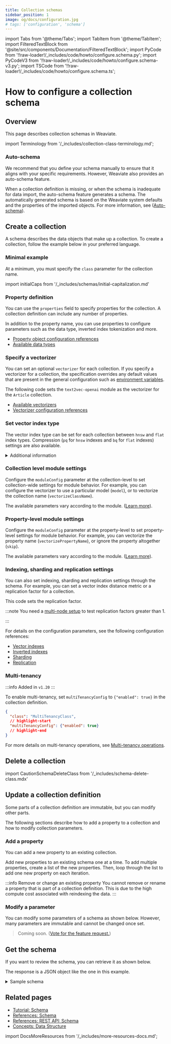 ```yaml
---
title: Collection schemas
sidebar_position: 1
image: og/docs/configuration.jpg
# tags: ['configuration', 'schema']
---
```




import Tabs from '@theme/Tabs';
import TabItem from '@theme/TabItem';
import FilteredTextBlock from '@site/src/components/Documentation/FilteredTextBlock';
import PyCode from '!!raw-loader!/_includes/code/howto/configure.schema.py';
import PyCodeV3 from '!!raw-loader!/_includes/code/howto/configure.schema-v3.py';
import TSCode from '!!raw-loader!/_includes/code/howto/configure.schema.ts';

# How to configure a collection schema

## Overview

This page describes collection schemas in Weaviate.

import Terminology from '/_includes/collection-class-terminology.md';

<Terminology />

### Auto-schema

We recommend that you define your schema manually to ensure that it aligns with your specific requirements. However, Weaviate also provides an auto-schema feature.

When a collection definition is missing, or when the schema is inadequate for data import, the auto-schema feature generates a schema. The automatically generated schema is based on the Weaviate system defaults and the properties of the imported objects. For more information, see ([Auto-schema](../config-refs/schema.md#auto-schema)).


## Create a collection

A schema describes the data objects that make up a collection. To create a collection, follow the example below in your preferred language.

### Minimal example

At a minimum, you must specify the `class` parameter for the collection name.

import initialCaps from '/_includes/schemas/initial-capitalization.md'

<initialCaps />

<Tabs groupId="languages">
  <TabItem value="py" label="Python (v4)">
    <FilteredTextBlock
      text={PyCode}
      startMarker="# START CreateCollection"
      endMarker="# END CreateCollection"
      language="py"
    />
  </TabItem>

  <TabItem value="py3" label="Python (v3)">
    <FilteredTextBlock
      text={PyCodeV3}
      startMarker="# START CreateCollection"
      endMarker="# END CreateCollection"
      language="py"
    />
  </TabItem>

  <TabItem value="js" label="JavaScript/TypeScript">
    <FilteredTextBlock
      text={TSCode}
      startMarker="// START CreateCollection"
      endMarker="// END CreateCollection"
      language="ts"
    />
  </TabItem>
</Tabs>


### Property definition

You can use the `properties` field to specify properties for the collection. A collection definition can include any number of properties.

<Tabs groupId="languages">
  <TabItem value="py" label="Python (v4)">
    <FilteredTextBlock
      text={PyCode}
      startMarker="# START PropertyDefinition"
      endMarker="# END PropertyDefinition"
      language="py"
    />
  </TabItem>

  <TabItem value="py3" label="Python (v3)">
    <FilteredTextBlock
      text={PyCodeV3}
      startMarker="# START PropertyDefinition"
      endMarker="# END PropertyDefinition"
      language="py"
    />
  </TabItem>

  <TabItem value="js" label="JavaScript/TypeScript">
    <FilteredTextBlock
      text={TSCode}
      startMarker="// START PropertyDefinition"
      endMarker="// END PropertyDefinition"
      language="ts"
    />
  </TabItem>
</Tabs>


In addition to the property name, you can use properties to configure parameters such as the data type, inverted index tokenization and more.

- [Property object configuration references](../config-refs/schema.md#property-object)
- [Available data types](../config-refs/datatypes.md)


### Specify a vectorizer

You can set an optional `vectorizer` for each collection. If you specify a vectorizer for a collection, the specification overrides any default values that are present in the general configuration such as [environment variables](../config-refs/env-vars.md).

The following code sets the `text2vec-openai` module as the vectorizer for the `Article` collection.

<Tabs groupId="languages">
  <TabItem value="py" label="Python (v4)">
    <FilteredTextBlock
      text={PyCode}
      startMarker="# START Vectorizer"
      endMarker="# END Vectorizer"
      language="py"
    />
  </TabItem>

  <TabItem value="py3" label="Python (v3)">
    <FilteredTextBlock
      text={PyCodeV3}
      startMarker="# START Vectorizer"
      endMarker="# END Vectorizer"
      language="py"
    />
  </TabItem>

  <TabItem value="js" label="JavaScript/TypeScript">
    <FilteredTextBlock
      text={TSCode}
      startMarker="// START Vectorizer"
      endMarker="// END Vectorizer"
      language="ts"
    />
  </TabItem>
</Tabs>

- [Available vectorizers](../modules/retriever-vectorizer-modules/index.md)
- [Vectorizer configuration references](../config-refs/schema.md#vectorizer)

### Set vector index type

The vector index type can be set for each collection between `hnsw` and `flat` index types. Compression (`pq` for `hnsw` indexes and `bq` for `flat` indexes) settings are also available.

<Tabs groupId="languages">
  <TabItem value="py" label="Python (v4)">
    <FilteredTextBlock
      text={PyCode}
      startMarker="# START SetVectorIndex"
      endMarker="# END SetVectorIndex"
      language="py"
    />
  </TabItem>

  <TabItem value="py3" label="Python (v3)">
    <FilteredTextBlock
      text={PyCodeV3}
      startMarker="# START SetVectorIndex"
      endMarker="# END SetVectorIndex"
      language="py"
    />
  </TabItem>

  <TabItem value="js" label="JavaScript/TypeScript">
    <FilteredTextBlock
      text={TSCode}
      startMarker="// START SetVectorIndex"
      endMarker="// END SetVectorIndex"
      language="ts"
    />
  </TabItem>
</Tabs>

<details>
  <summary>Additional information</summary>

- Read more about index types & compression in [Concepts: Vector index](../concepts/vector-index.md).

</details>


### Collection level module settings

Configure the `moduleConfig` parameter at the collection-level to set collection-wide settings for module behavior. For example, you can configure the vectorizer to use a particular model (`model`), or to vectorize the collection name (`vectorizeClassName`).

<Tabs groupId="languages">
  <TabItem value="py" label="Python (v4)">
    <FilteredTextBlock
      text={PyCode}
      startMarker="# START ModuleSettings"
      endMarker="# END ModuleSettings"
      language="py"
    />
  </TabItem>

  <TabItem value="py3" label="Python (v3)">
    <FilteredTextBlock
      text={PyCodeV3}
      startMarker="# START ModuleSettings"
      endMarker="# END ModuleSettings"
      language="py"
    />
  </TabItem>

  <TabItem value="js" label="JavaScript/TypeScript">
    <FilteredTextBlock
      text={TSCode}
      startMarker="// START ModuleSettings"
      endMarker="// END ModuleSettings"
      language="ts"
    />
  </TabItem>
</Tabs>

The available parameters vary according to the module. ([Learn more](../modules/index.md)).


### Property-level module settings

Configure the `moduleConfig` parameter at the property-level to set property-level settings for module behavior. For example, you can vectorize the property name (`vectorizePropertyName`), or ignore the property altogether (`skip`).

<Tabs groupId="languages">
  <TabItem value="py" label="Python (v4)">
    <FilteredTextBlock
      text={PyCode}
      startMarker="# START PropModuleSettings"
      endMarker="# END PropModuleSettings"
      language="py"
    />
  </TabItem>

  <TabItem value="py3" label="Python (v3)">
    <FilteredTextBlock
      text={PyCodeV3}
      startMarker="# START PropModuleSettings"
      endMarker="# END PropModuleSettings"
      language="py"
    />
  </TabItem>

  <TabItem value="js" label="JavaScript/TypeScript">
    <FilteredTextBlock
      text={TSCode}
      startMarker="// START PropModuleSettings"
      endMarker="// END PropModuleSettings"
      language="ts"
    />
  </TabItem>
</Tabs>

The available parameters vary according to the module. ([Learn more](../modules/index.md)).


### Indexing, sharding and replication settings

You can also set indexing, sharding and replication settings through the schema. For example, you can set a vector index distance metric or a replication factor for a collection.

This code sets the replication factor.

:::note
You need a [multi-node setup](../installation/docker-compose.md#multi-node-setup) to test replication factors greater than 1.

:::

<Tabs groupId="languages">
  <TabItem value="py" label="Python (v4)">
    <FilteredTextBlock
      text={PyCode}
      startMarker="# START IndexReplicationSettings"
      endMarker="# END IndexReplicationSettings"
      language="py"
    />
  </TabItem>

  <TabItem value="py3" label="Python (v3)">
    <FilteredTextBlock
      text={PyCodeV3}
      startMarker="# START IndexReplicationSettings"
      endMarker="# END IndexReplicationSettings"
      language="py"
    />
  </TabItem>

  <TabItem value="js" label="JavaScript/TypeScript">
    <FilteredTextBlock
      text={TSCode}
      startMarker="// START IndexReplicationSettings"
      endMarker="// END IndexReplicationSettings"
      language="ts"
    />
  </TabItem>
</Tabs>


For details on the configuration parameters, see the following configuration references:

- [Vector indexes](../config-refs/schema.md#vectorindexconfig)
- [Inverted indexes](../config-refs/schema.md#invertedindexconfig--stopwords-stopword-lists)
- [Sharding](../config-refs/schema.md#shardingconfig)
- [Replication](../config-refs/schema.md#replicationconfig)

### Multi-tenancy

:::info Added in `v1.20`
:::

To enable multi-tenancy, set `multiTenancyConfig` to `{"enabled": true}` in the collection definition.

<Tabs groupId="languages">
  <TabItem value="py" label="Python (v4)">
    <FilteredTextBlock
      text={PyCode}
      startMarker="# START Multi-tenancy"
      endMarker="# END Multi-tenancy"
      language="py"
    />
  </TabItem>

  <TabItem value="py3" label="Python (v3)">
    <FilteredTextBlock
      text={PyCodeV3}
      startMarker="# START Multi-tenancy"
      endMarker="# END Multi-tenancy"
      language="py"
    />
  </TabItem>

  <TabItem value="js" label="JavaScript/TypeScript">
    <FilteredTextBlock
      text={TSCode}
      startMarker="// START Multi-tenancy"
      endMarker="// END Multi-tenancy"
      language="ts"
    />
  </TabItem>
</Tabs>


```json
{
  "class": "MultiTenancyClass",
  // highlight-start
  "multiTenancyConfig": {"enabled": true}
  // highlight-end
}
```

For more details on multi-tenancy operations, see [Multi-tenancy operations](../manage-data/multi-tenancy.md).

## Delete a collection

import CautionSchemaDeleteClass from '/_includes/schema-delete-class.mdx'

<CautionSchemaDeleteClass />

## Update a collection definition

Some parts of a collection definition are immutable, but you can modify other parts.

The following sections describe how to add a property to a collection and how to modify collection parameters.

### Add a property

You can add a new property to an existing collection.

Add new properties to an existing schema one at a time. To add multiple properties, create a list of the new properties. Then, loop through the list to add one new property on each iteration.

<Tabs groupId="languages">
  <TabItem value="py" label="Python (v4)">
    <FilteredTextBlock
      text={PyCode}
      startMarker="# START AddProp"
      endMarker="# END AddProp"
      language="py"
    />
  </TabItem>

  <TabItem value="py3" label="Python (v3)">
    <FilteredTextBlock
      text={PyCodeV3}
      startMarker="# START AddProp"
      endMarker="# END AddProp"
      language="py"
    />
  </TabItem>

  <TabItem value="js" label="JavaScript/TypeScript">
    <FilteredTextBlock
      text={TSCode}
      startMarker="// START AddProp"
      endMarker="// END AddProp"
      language="ts"
    />
  </TabItem>
</Tabs>

:::info Remove or change an existing property
You cannot remove or rename a property that is part of a collection definition. This is due to the high compute cost associated with reindexing the data.
:::

### Modify a parameter

You can modify some parameters of a schema as shown below. However, many parameters are immutable and cannot be changed once set.

<Tabs groupId="languages">
  <TabItem value="py" label="Python (v4)">
    <FilteredTextBlock
      text={PyCode}
      startMarker="# START ModifyParam"
      endMarker="# END ModifyParam"
      language="py"
    />
  </TabItem>

  <TabItem value="py3" label="Python (v3)">
    <FilteredTextBlock
      text={PyCodeV3}
      startMarker="# START ModifyParam"
      endMarker="# END ModifyParam"
      language="py"
    />
  </TabItem>

  <TabItem value="js" label="JavaScript/TypeScript">

  >  Coming soon. ([Vote for the feature request.](https://github.com/weaviate/typescript-client/issues/72))

  </TabItem>
</Tabs>


## Get the schema

If you want to review the schema, you can retrieve it as shown below.

<Tabs groupId="languages">
  <TabItem value="py" label="Python (v4)">
    <FilteredTextBlock
      text={PyCode}
      startMarker="# START SchemaGet"
      endMarker="# END SchemaGet"
      language="py"
    />
  </TabItem>

  <TabItem value="py3" label="Python (v3)">
    <FilteredTextBlock
      text={PyCodeV3}
      startMarker="# START SchemaGet"
      endMarker="# END SchemaGet"
      language="py"
    />
  </TabItem>

  <TabItem value="js" label="JavaScript/TypeScript">
    <FilteredTextBlock
      text={TSCode}
      startMarker="// START SchemaGet"
      endMarker="// END SchemaGet"
      language="ts"
    />
  </TabItem>
</Tabs>

The response is a JSON object like the one in this example.

<details>
  <summary>Sample schema</summary>

```json
{
  "classes": [
    {
      "class": "Article",
      "invertedIndexConfig": {
        "bm25": {
          "b": 0.75,
          "k1": 1.2
        },
        "cleanupIntervalSeconds": 60,
        "stopwords": {
          "additions": null,
          "preset": "en",
          "removals": null
        }
      },
      "moduleConfig": {
        "text2vec-openai": {
          "model": "ada",
          "modelVersion": "002",
          "type": "text",
          "vectorizeClassName": true
        }
      },
      "properties": [
        {
          "dataType": [
            "text"
          ],
          "moduleConfig": {
            "text2vec-openai": {
              "skip": false,
              "vectorizePropertyName": false
            }
          },
          "name": "title",
          "tokenization": "word"
        },
        {
          "dataType": [
            "text"
          ],
          "moduleConfig": {
            "text2vec-openai": {
              "skip": false,
              "vectorizePropertyName": false
            }
          },
          "name": "body",
          "tokenization": "word"
        }
      ],
      "replicationConfig": {
        "factor": 1
      },
      "shardingConfig": {
        "virtualPerPhysical": 128,
        "desiredCount": 1,
        "actualCount": 1,
        "desiredVirtualCount": 128,
        "actualVirtualCount": 128,
        "key": "_id",
        "strategy": "hash",
        "function": "murmur3"
      },
      "vectorIndexConfig": {
        "skip": false,
        "cleanupIntervalSeconds": 300,
        "maxConnections": 64,
        "efConstruction": 128,
        "ef": -1,
        "dynamicEfMin": 100,
        "dynamicEfMax": 500,
        "dynamicEfFactor": 8,
        "vectorCacheMaxObjects": 1000000000000,
        "flatSearchCutoff": 40000,
        "distance": "cosine",
        "pq": {
          "enabled": false,
          "bitCompression": false,
          "segments": 0,
          "centroids": 256,
          "encoder": {
            "type": "kmeans",
            "distribution": "log-normal"
          }
        }
      },
      "vectorIndexType": "hnsw",
      "vectorizer": "text2vec-openai"
    }
  ]
}
```

</details>

## Related pages
- [Tutorial: Schema](../tutorials/schema.md)
- [References: Schema](../config-refs/schema.md)
- [References: REST API: Schema](../api/rest/schema.md)
- [Concepts: Data Structure](../concepts/data.md)

import DocsMoreResources from '/_includes/more-resources-docs.md';

<DocsMoreResources />
